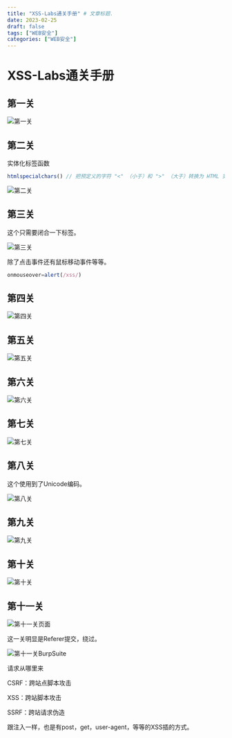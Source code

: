 ```yaml
---
title: "XSS-Labs通关手册" # 文章标题.
date: 2023-02-25
draft: false
tags: ["WEB安全"]
categories: ["WEB安全"]
---
```


# XSS-Labs通关手册

## 第一关

![第一关](./第一关.png)

## 第二关

实体化标签函数

```php
htmlspecialchars() // 把预定义的字符 "<" （小于）和 ">" （大于）转换为 HTML 实体：
```

![第二关](./第二关.png)

## 第三关

这个只需要闭合一下标签。

![第三关](./第三关.png)

除了点击事件还有鼠标移动事件等等。

```javascript
onmouseover=alert(/xss/)
```

## 第四关

![第四关](./第四关.png)

## 第五关

![第五关](./第五关.png)

## 第六关

![第六关](./第六关.png)

## 第七关

![第七关](./第七关.png)

## 第八关

这个使用到了Unicode编码。

![第八关](./第八关.png)

## 第九关

![第九关](./第九关.png)

## 第十关

![第十关](./第十关.png)

## 第十一关

![第十一关页面](./第十一关页面.png)

这一关明显是Referer提交，绕过。

![第十一关BurpSuite](./第十一关BurpSuite.png)

请求从哪里来

CSRF：跨站点脚本攻击

XSS：跨站脚本攻击

SSRF：跨站请求伪造

跟注入一样，也是有post，get，user-agent，等等的XSS插的方式。